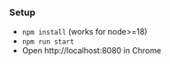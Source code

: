 ### Setup

- `npm install` (works for node>=18)
- `npm run start`
- Open http://localhost:8080 in Chrome
